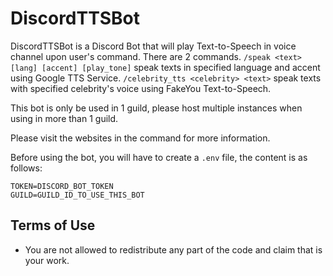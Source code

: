 # DiscordTTSBot
DiscordTTSBot is a Discord Bot that will play Text-to-Speech in voice channel upon user's command. There are 2 commands. `/speak <text> [lang] [accent] [play_tone]` speak texts in specified language and accent using Google TTS Service. `/celebrity_tts <celebrity> <text>` speak texts with specified celebrity's voice using FakeYou Text-to-Speech.


This bot is only be used in 1 guild, please host multiple instances when using in more than 1 guild.


Please visit the websites in the command for more information.



Before using the bot, you will have to create a `.env` file, the content is as follows:
```
TOKEN=DISCORD_BOT_TOKEN
GUILD=GUILD_ID_TO_USE_THIS_BOT
```



## Terms of Use
- You are not allowed to redistribute any part of the code and claim that is your work.
